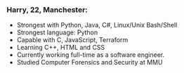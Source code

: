 ### Harry, 22, Manchester:
- Strongest with Python, Java, C#, Linux/Unix Bash/Shell
- Strongest language: Python
- Capable with C, JavaScript, Terraform
- Learning C++, HTML and CSS
- Currently working full-time as a software engineer.
- Studied Computer Forensics and Security at MMU
